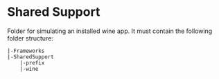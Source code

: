 # Shared Support

Folder for simulating an installed wine app. It must contain the following folder structure:

```
|-Frameworks
|-SharedSupport
    |-prefix
    |-wine
```
